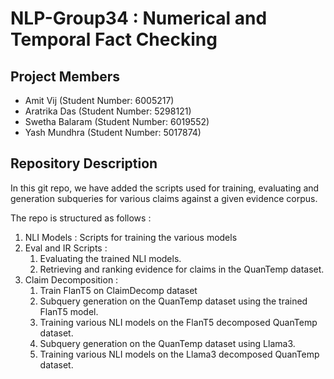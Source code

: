 # NLP-Group34 : Numerical and Temporal Fact Checking

## Project Members
- Amit Vij (Student Number: 6005217)
- Aratrika Das (Student Number: 5298121) 
- Swetha Balaram (Student Number: 6019552)
- Yash Mundhra (Student Number: 5017874)

## Repository Description

In this git repo, we have added the scripts used for training, evaluating and generation subqueries for various claims against a given evidence corpus. 

The repo is structured as follows : 
1. NLI Models : Scripts for training the various models
2. Eval and IR Scripts :
   1. Evaluating the trained NLI models.
   2. Retrieving and ranking evidence for claims in the QuanTemp dataset.
3. Claim Decomposition :
   1. Train FlanT5 on ClaimDecomp dataset
   2. Subquery generation on the QuanTemp dataset using the trained FlanT5 model.
   3. Training various NLI models on the FlanT5 decomposed QuanTemp dataset.
   4. Subquery generation on the QuanTemp dataset using Llama3.
   5. Training various NLI models on the Llama3 decomposed QuanTemp dataset.
